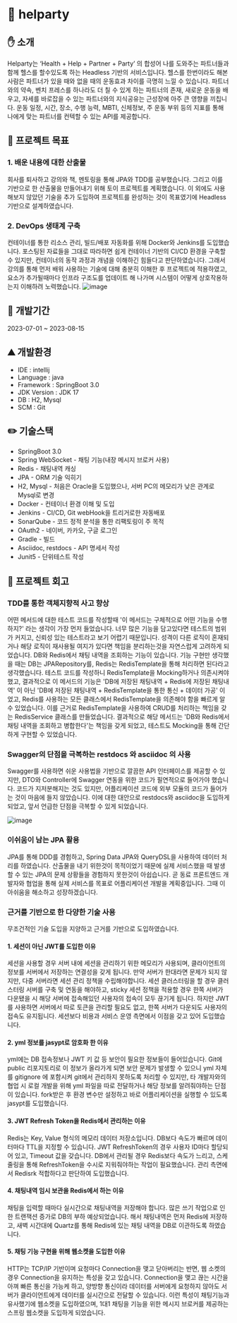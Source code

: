 # 🏃 helparty

## ✋ 소개

Helparty는 ‘Health + Help + Partner + Party’ 의 합성어 나를 도와주는 파트너들과 함께 헬스를 할수있도록 하는 Headless 기반의 서비스입니다.
헬스를 한번이라도 해본 사람은 파트너가 있을 때와 없을 때의 운동효과 차이를 극명히 느낄 수 있습니다.
파트너와의 약속, 벤치 프레스를 하나라도 더 칠 수 있게 하는 파트너의 존재, 새로운 운동을 배우고, 자세를 바로잡을 수 있는 파트너와의 지식공유는 근성장에 아주 큰 영향을 끼칩니다.
운동 일정, 시간, 장소, 수행 능력, MBTI, 신체정보, 주 운동 부위 등의 지표를 통해 나에게 맞는 파트너를 컨텍할 수 있는 API를 제공합니다.

## 🥅 프로젝트 목표

### 1. 배운 내용에 대한 산출물

회사를 퇴사하고 강의와 책, 멘토링을 통해 JPA와 TDD를 공부했습니다. 그리고 이를 기반으로 한 산출물을 만들어내기 위해 토이 프로젝트를 계획했습니다.
이 외에도 사용해보지 않았던 기술을 추가 도입하여 프로젝트를 완성하는 것이 목표였기에 Headless 기반으로 설계하였습니다.

### 2. DevOps 생태계 구축

컨테이너를 통한 리소스 관리, 빌드/배포 자동화를 위해 Docker와 Jenkins를 도입했습니다. 포스팅된 자료들을 그대로 따라하면 쉽게 컨테이너 기반의 CI/CD 환경을 구축할 수 있지만,
컨테이너의 동작 과정과 개념을 이해하긴 힘들다고 판단하였습니다. 그래서 강의를 통해 먼저 배워 사용하는 기술에 대해 충분히 이해한 후 프로젝트에 적용하였고, 요소가 추가될때마다
인프라 구조도를 업데이트 해 나가며 시스템이 어떻게 상호작용하는지 이해하려 노력했습니다.
![image](https://github.com/tlatmsrud/hellparty/assets/9374562/d84d9984-fca5-45f7-b591-f739bafd1cbc)



## 📅 개발기간
2023-07-01 ~ 2023-08-15

## ⛰️ 개발환경
- IDE : intellij
- Language : java
- Framework : SpringBoot 3.0
- JDK Version : JDK 17
- DB : H2, Mysql
- SCM : Git

## ✏️ 기술스택
- SpringBoot 3.0
- Spring WebSocket - 채팅 기능(내장 메시지 브로커 사용)
- Redis - 채팅내역 캐싱
- JPA - ORM 기술 익히기
- H2, Mysql - 처음은 Oracle을 도입했으나, 서버 PC의 메모리가 낮은 관계로 Mysql로 변경
- Docker - 컨테이너 환경 이해 및 도입
- Jenkins - CI/CD, Git webHook을 트리거로한 자동배포
- SonarQube - 코드 정적 분석을 통한 리팩토링이 주 목적
- OAuth2 - 네이버, 카카오, 구글 로그인
- Gradle - 빌드
- Asciidoc, restdocs - API 명세서 작성
- Junit5 - 단위테스트 작성

## 🤔 프로젝트 회고
### TDD를 통한 객체지향적 사고 향상
   어떤 메서드에 대한 테스트 코드를 작성할때 '이 메서드는 구체적으로 어떤 기능을 수행하지?' 라는 생각이 가장 먼저 들었습니다. 너무 많은 기능을 담고있다면 테스트의 범위가 커지고,
   신뢰성 있는 테스트라고 보기 어렵기 때문입니다. 성격이 다른 로직이 혼재되거나 해당 로직이 재사용될 여지가 있다면 책임을 분리하는것을 자연스럽게 고려하게 되었습니다.
   DB와 Redis에서 채팅 내역을 조회하는 기능이 있습니다. 기능 구현만 생각했을 때는 DB는 JPARepository를, Redis는 RedisTemplate을 통해 처리하면 된다라고 생각했습니다.
   테스트 코드를 작성하니 RedisTemplate을 Mocking하거나 의존시켜야 했고, 결과적으로 이 메서드의 기능은 'DB에 저장된 채팅내역 + Redis에 저장된 채팅내역' 이 아닌 'DB에 저장된 채팅내역 + RedisTemplate을 통한 통신 + 데이터 가공' 이었고, Redis를 사용하는 모든 클래스에서 RedisTemplate을 의존해야 함을 빠르게 알 수 있었습니다. 이를 근거로 RedisTemplate을 사용하여 CRUD를 처리하는 책임을 갖는 RedisService 클래스를 만들었습니다.
   결과적으로 해당 메서드는 'DB와 Redis에서 채팅 내역을 조회하고 병합한다'는 책임을 갖게 되었고, 테스트도 Mocking을 통해 간단하게 구현할 수 있었습니다.

### Swagger의 단점을 극복하는 restdocs 와 asciidoc 의 사용
   Swagger를 사용하면 쉬운 사용법을 기반으로 깔끔한 API 인터페이스를 제공할 수 있지만, DTO와 Controller에 Swagger 연동을 위한 코드가 필연적으로 들어가야 했습니다. 코드가 지저분해지는 것도 있지만, 어플리케이션 코드에
   외부 모듈의 코드가 들어가는 것이 마음에 들지 않았습니다.
   이에 대한 대안으로 restdocs와 asciidoc을 도입하게 되었고, 앞서 언급한 단점을 극복할 수 있게 되었습니다.
   
   ![image](https://github.com/tlatmsrud/hellparty/assets/9374562/4019b523-2f27-490d-821a-035df3955055)

### 이쉬움이 남는 JPA 활용
   JPA를 통해 DDD를 경험하고, Spring Data JPA와 QueryDSL을 사용하여 데이터 처리를 하였습니다. 산출물을 내기 위한것이 목적이었기 때문에 실제 서비스했을 때 발생할 수 있는 JPA의 문제 상황들을 경험하지 못한것이 아쉽습니다.
   곧 동료 프론트엔드 개발자와 협업을 통해 실제 서비스를 목표로 어플리케이션 개발을 계획중입니다. 그때 이 아쉬움을 해소하고 성장하겠습니다.

### 근거를 기반으로 한 다양한 기술 사용
   무조건적인 기술 도입을 지양하고 근거를 기반으로 도입하였습니다.

#### 1. 세션이 아닌 JWT를 도입한 이유
세션을 사용할 경우 서버 내에 세션을 관리하기 위한 메모리가 사용되며, 클라이언트의 정보를 서버에서 저장하는 연결성을 갖게 됩니다. 만약 서버가 한대라면 문제가 되지 않지만, 다중 서버라면 세션 관리 정책을 수립해야합니다.
세션 클러스터링을 할 경우 클러스터링 서버를 구축 및 연동을 해야하고, sticky 세션 정책을 적용할 경우 한쪽 서버가 다운됐을 시 해당 서버에 접속해있던 사용자의 접속이 모두 끊기게 됩니다.
하지만 JWT를 사용하면 서버에서 따로 토큰을 관리할 필요도 없고, 한쪽 서버가 다운되도 사용자의 접속도 유지됩니다. 세션보다 비용과 서비스 운영 측면에서 이점을 갖고 있어 도입했습니다.

#### 2. yml 정보를 jasypt로 암호화 한 이유
yml에는 DB 접속정보나 JWT 키 값 등 보안이 필요한 정보들이 들어있습니다. Git에 public 리포지토리로 이 정보가 올라가게 되면 보안 문제가 발생할 수 있으니 yml 자체를 gitignore 에 포함시켜 git에서 관리하지 못하도록 처리할 수 있지만,
타 개발자와의 협업 시 로컬 개발을 위해 yml 파일을 따로 전달하거나 해당 정보를 알려줘야하는 단점이 있습니다. fork받은 후 환경 변수만 설정하고 바로 어플리케이션을 실행할 수 있도록 jasypt를 도입했습니다.

#### 3. JWT Refresh Token을 Redis에서 관리하는 이유
Redis는 Key, Value 형식의 메모리 데이터 저장소입니다. DB보다 속도가 빠르며 데이터마다 TTL을 지정할 수 있습니다.
JWT RefreshToken의 경우 사용자 ID마다 할당되어 있고, Timeout 값을 갖습니다. DB에서 관리될 경우 Redis보다 속도가 느리고, 스케줄링을 통해 RefreshToken을 수시로 지워줘야하는 작업이 필요했습니다.
관리 측면에서 Redisrk 적합하다고 판단하여 도입했습니다.

#### 4. 채팅내역 임시 보관을 Redis에서 하는 이유
채팅을 입력할 때마다 실시간으로 채팅내역을 저장해야 합니다. 많은 쓰기 작업으로 인한 트랜잭션 증가로 DB의 부하 예상되었습니다. 해서 채팅내역은 먼저 Redis에 저장하고, 새벽 시간대에 Quartz를 통해
Redis에 있는 채팅 내역을 DB로 이관하도록 하였습니다.

#### 5. 채팅 기능 구현을 위해 웹소켓을 도입한 이유
HTTP는 TCP/IP 기반이며 요청마다 Connection을 맺고 닫아버리는 반면, 웹 소켓의 경우 Connection을 유지하는 특성을 갖고 있습니다. Connection을 맺고 끊는 시간을 아껴 빠른 통신을 가능케 하고,
양방향 통신이라 데이터를 서버에게 요청하지 않아도 서버가 클라이언트에게 데이터를 실시간으로 전달할 수 있습니다. 이런 특성이 채팅기능과 유사했기에 웹소켓을 도입하였으며, 1대1 채팅을 기능을 위한 메시지 브로커를
제공하는 스프링 웹소켓을 도입하게 되었습니다.

      
    
    
   
   
    
    
   
    
   
   
